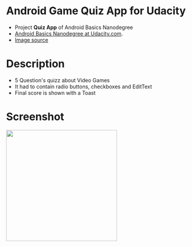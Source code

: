 # Android Game Quiz App for Udacity

- Project **Quiz App** of Android Basics Nanodegree
- [Android Basics Nanodegree at Udacity.com](https://www.udacity.com/course/android-basics-nanodegree-by-google--nd803).
- [Image source](https://d13yacurqjgara.cloudfront.net/users/59522/screenshots/1917541/attachments/329089/retro-pattern.png)

# Description 
- 5 Question's quizz about Video Games
- It had to contain radio buttons, checkboxes and EditText 
- Final score is shown with a Toast

# Screenshot
<img src="https://raw.githubusercontent.com/laramartin/android_games_quiz_udacity/master/GamesQuiz/device-2016-09-16-192109.png" width="300"/>
